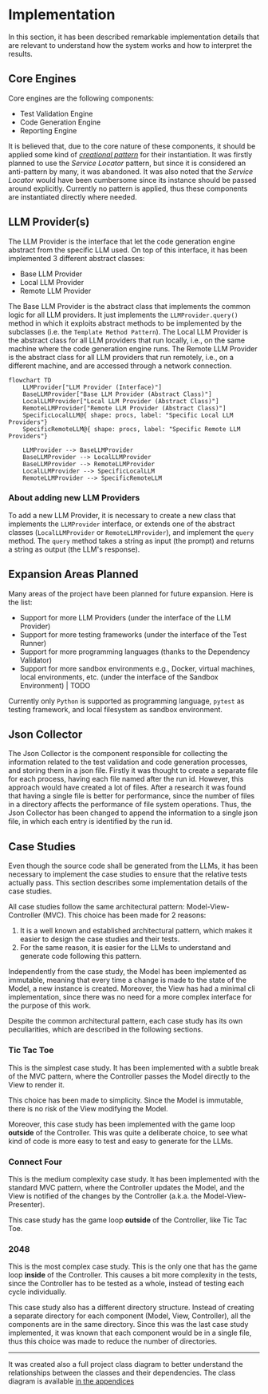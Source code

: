 # Implementation

In this section, it has been described remarkable implementation details that are relevant to understand how the system works and how to interpret the results.

## Core Engines

Core engines are the following components:

- Test Validation Engine
- Code Generation Engine
- Reporting Engine

It is believed that, due to the core nature of these components, it should be applied some kind of [*creational pattern*](https://en.wikipedia.org/wiki/Creational_pattern) for their instantiation. It was firstly planned to use the *Service Locator* pattern, but since it is considered an anti-pattern by many, it was abandoned. It was also noted that the *Service Locator* would have been cumbersome since its instance should be passed around explicitly. Currently no pattern is applied, thus these components are instantiated directly where needed.

## LLM Provider(s)

The LLM Provider is the interface that let the code generation engine abstract from the specific LLM used. On top of this interface, it has been implemented 3 different abstract classes:

- Base LLM Provider
- Local LLM Provider
- Remote LLM Provider

The Base LLM Provider is the abstract class that implements the common logic for all LLM providers. It just implements the `LLMProvider.query()` method in which it exploits abstract methods to be implemented by the subclasses (i.e. the `Template Method Pattern`).
The Local LLM Provider is the abstract class for all LLM providers that run locally, i.e., on the same machine where the code generation engine runs. The Remote LLM Provider is the abstract class for all LLM providers that run remotely, i.e., on a different machine, and are accessed through a network connection.

```mermaid
flowchart TD
    LLMProvider["LLM Provider (Interface)"]
    BaseLLMProvider["Base LLM Provider (Abstract Class)"]
    LocalLLMProvider["Local LLM Provider (Abstract Class)"]
    RemoteLLMProvider["Remote LLM Provider (Abstract Class)"]
    SpecificLocalLLM@{ shape: procs, label: "Specific Local LLM Providers"}
    SpecificRemoteLLM@{ shape: procs, label: "Specific Remote LLM Providers"}

    LLMProvider --> BaseLLMProvider
    BaseLLMProvider --> LocalLLMProvider
    BaseLLMProvider --> RemoteLLMProvider
    LocalLLMProvider --> SpecificLocalLLM
    RemoteLLMProvider --> SpecificRemoteLLM
```

### About adding new LLM Providers

To add a new LLM Provider, it is necessary to create a new class that implements the `LLMProvider` interface, or extends one of the abstract classes (`LocalLLMProvider` or `RemoteLLMProvider`), and implement the `query` method. The `query` method takes a string as input (the prompt) and returns a string as output (the LLM's response).

## Expansion Areas Planned

Many areas of the project have been planned for future expansion. Here is the list:

- Support for more LLM Providers (under the interface of the LLM Provider)
- Support for more testing frameworks (under the interface of the Test Runner)
- Support for more programming languages (thanks to the Dependency Validator)
- Support for more sandbox environments e.g., Docker, virtual machines, local environments, etc. (under the interface of the Sandbox Environment) | TODO

Currently only `Python` is supported as programming language, `pytest` as testing framework, and local filesystem as sandbox environment.

## Json Collector

The Json Collector is the component responsible for collecting the information related to the test validation and code generation processes, and storing them in a json file. Firstly it was thought to create a separate file for each process, having each file named after the run id. However, this approach would have created a lot of files. After a research it was found that having a single file is better for performance, since the number of files in a directory affects the performance of file system operations. Thus, the Json Collector has been changed to append the information to a single json file, in which each entry is identified by the run id.

## Case Studies

Even though the source code shall be generated from the LLMs, it has been necessary to implement the case studies to ensure that the relative tests actually pass. This section describes some implementation details of the case studies.

All case studies follow the same architectural pattern: Model-View-Controller (MVC). This choice has been made for 2 reasons:

1. It is a well known and established architectural pattern, which makes it easier to design the case studies and their tests.
2. For the same reason, it is easier for the LLMs to understand and generate code following this pattern.

Independently from the case study, the Model has been implemented as immutable, meaning that every time a change is made to the state of the Model, a new instance is created. Moreover, the View has had a minimal cli implementation, since there was no need for a more complex interface for the purpose of this work.

Despite the common architectural pattern, each case study has its own peculiarities, which are described in the following sections.

### Tic Tac Toe

This is the simplest case study. It has been implemented with a subtle break of the MVC pattern, where the Controller passes the Model directly to the View to render it.

This choice has been made to simplicity. Since the Model is immutable, there is no risk of the View modifying the Model.

Moreover, this case study has been implemented with the game loop **outside** of the Controller. This was quite a deliberate choice, to see what kind of code is more easy to test and easy to generate for the LLMs.

### Connect Four

This is the medium complexity case study. It has been implemented with the standard MVC pattern, where the Controller updates the Model, and the View is notified of the changes by the Controller (a.k.a. the Model-View-Presenter).

This case study has the game loop **outside** of the Controller, like Tic Tac Toe.

### 2048

This is the most complex case study. This is the only one that has the game loop **inside** of the Controller. This causes a bit more complexity in the tests, since the Controller has to be tested as a whole, instead of testing each cycle individually.

This case study also has a different directory structure. Instead of creating a separate directory for each component (Model, View, Controller), all the components are in the same directory. Since this was the last case study implemented, it was known that each component would be in a single file, thus this choice was made to reduce the number of directories.

---

It was created also a full project class diagram to better understand the relationships between the classes and their dependencies. The class diagram is available [in the appendices](./appendices/class-diagram.md)
